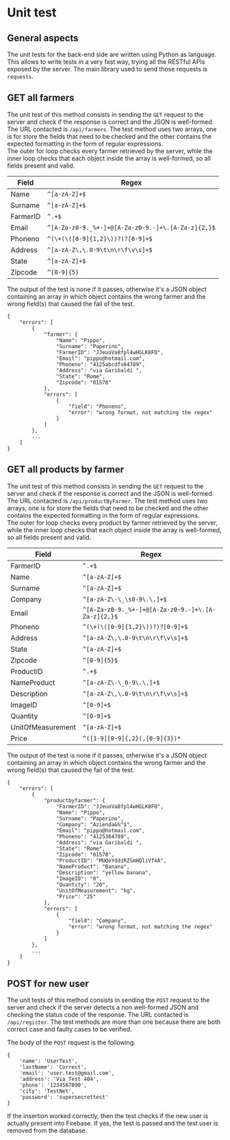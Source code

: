 # Unit test

## General aspects

The unit tests for the back-end side are written using Python as language. This allows to write tests in a very fast way, trying all the RESTful APIs exposed by the server. The main library used to send those requests is `requests`.

## GET all farmers

The unit test of this method consists in sending the `GET` request to the server and check if the response is correct and the JSON is well-formed. The URL contacted is `/api/farmers`. The test method uses two arrays, one is for store the fields that need to be checked and the other contains the expected formatting in the form of regular expressions.<br/>The outer for loop checks every farmer retrieved by the server, while the inner loop checks that each object inside the array is well-formed, so all fields present and valid.

| Field    | Regex                                               |
| -------- | --------------------------------------------------- |
| Name     | `^[a-zA-Z]+$`                                       |
| Surname  | `^[a-zA-Z]+$`                                       |
| FarmerID | `^.+$`                                              |
| Email    | `^[A-Za-z0-9._%+-]+@[A-Za-z0-9.-]+\.[A-Za-z]{2,}$`  |
| Phoneno  | `^(\+(\([0-9]{1,2}\))?)?[0-9]+$`                    |
| Address  | `^[a-zA-Z\,\.0-9\t\n\r\f\v\s]+$`                    |
| State    | `^[a-zA-Z]+$`                                       |
| Zipcode  | `^[0-9]{5}`                                         |

The output of the test is none if it passes, otherwise it's a JSON object containing an array in which object contains the wrong farmer and the wrong field(s) that caused the fail of the test.

```json5
{
    "errors": [
        {
            "farmer": {
                "Name": "Pippo",
                "Surname": "Paperino",
                "FarmerID": "JJeuoVa8fpl4wHGLK8FO",
                "Email": "pippo@hotmail.com",
                "Phoneno": "4125abcdfs64789",
                "Address": "via Garibaldi ",
                "State": "Rome",
                "Zipcode": "01578"
            },
            "errors": [
                {
                    "field": "Phoneno",
                    "error": "wrong format, not matching the regex"
                }
            ]
        },
        ...
    ]
}
```



## GET all products by farmer

The unit test of this method consists in sending the `GET` request to the server and check if the response is correct and the JSON is well-formed. The URL contacted is `/api/productByFarmer`. The test method uses two arrays, one is for store the fields that need to be checked and the other contains the expected formatting in the form of regular expressions.<br/>The outer for loop checks every product by farmer retrieved by the server, while the inner loop checks that each object inside the array is well-formed, so all fields present and valid.

| Field             | Regex                                               |
| ----------------- | --------------------------------------------------- |
| FarmerID          | `^.+$`                                              |
| Name              | `^[a-zA-Z]+$`                                       |
| Surname           | `^[a-zA-Z]+$`                                       |
| Company           | `^[a-zA-Z\-\_\s0-9\.\,]+$`                          |
| Email             | `^[A-Za-z0-9._%+-]+@[A-Za-z0-9.-]+\.[A-Za-z]{2,}$`  |
| Phoneno           | `^(\+(\([0-9]{1,2}\))?)?[0-9]+$`                    |
| Address           | `^[a-zA-Z\,\.0-9\t\n\r\f\v\s]+$`                    |
| State             | `^[a-zA-Z]+$`                                       |
| Zipcode           | `^[0-9]{5}$`                                        |
| ProductID         | `^.+$`                                              |
| NameProduct       | `^[a-zA-Z\-\_0-9\.\,]+$`                            |
| Description       | `^[a-zA-Z\,\.0-9\t\n\r\f\v\s]+$`                    |
| ImageID           | `^[0-9]+$`                                          |
| Quantity          | `^[0-9]+$`                                          |
| UnitOfMeasurement | `^[a-zA-Z]+$`                                       |
| Price             | `^([1-9][0-9]{,2}(,[0-9]{3})*`                      |

The output of the test is none if it passes, otherwise it's a JSON object containing an array in which object contains the wrong farmer and the wrong field(s) that caused the fail of the test.

```json5
{
    "errors": [
        {
            "productbyfarmer": {
                "FarmerID": "JJeuoVa8fpl4wHGLK8FO",
                "Name": "Pippo",
                "Surname": "Paperino",
                "Company": "Azienda&%^$",
                "Email": "pippo@hotmail.com",
                "Phoneno": "4125364789",
                "Address": "via Garibaldi ",
                "State": "Rome",
                "Zipcode": "01578",
                "ProductID": "MUQoYddzRZSmHQliVfkA",
                "NameProduct": "Banana",
                "Description": "yellow banana",
                "ImageID": "0",
                "Quantity": "20",
                "UnitOfMeasurement": "kg",
                "Price": "25"
            },
            "errors": [
                {
                    "field": "Company",
                    "error": "wrong format, not matching the regex"
                }
            ]
        },
        ...
    ]
}
```

## POST for new user

The unit tests of this method consists in sending the `POST` request to the server and check if the server detects a non well-formed JSON and checking the status code of the response. The URL contacted is `/api/register`. The test methods are more than one because there are both correct case and faulty cases to be verified.

The body of the `POST` request is the following:

```json5
{
    'name': 'UserTest',
    'lastName': 'Correct',
    'email': 'user.test@gmail.com',
    'address': 'Via Test 404',
    'phone': '1234567890',
    'city': 'TestNet',
    'password': 'supersecrettest'
}
```

If the insertion worked correctly, then the test checks if the new user is actually present into Firebase. If yes, the test is passed and the test user is removed from the database.

